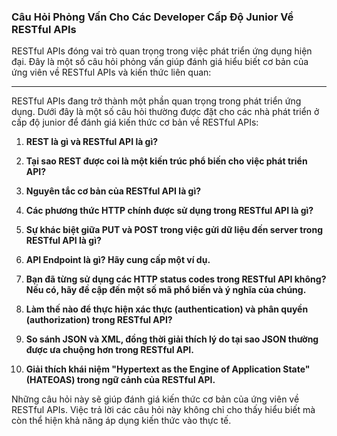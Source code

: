 ### Câu Hỏi Phỏng Vấn Cho Các Developer Cấp Độ Junior Về RESTful APIs

RESTful APIs đóng vai trò quan trọng trong việc phát triển ứng dụng hiện đại. Đây là một số câu hỏi phỏng vấn giúp đánh giá hiểu biết cơ bản của ứng viên về RESTful APIs và kiến thức liên quan:

---

RESTful APIs đang trở thành một phần quan trọng trong phát triển ứng dụng. Dưới đây là một số câu hỏi thường được đặt cho các nhà phát triển ở cấp độ junior để đánh giá kiến thức cơ bản về RESTful APIs:

1. **REST là gì và RESTful API là gì?**
   
2. **Tại sao REST được coi là một kiến trúc phổ biến cho việc phát triển API?**
   
3. **Nguyên tắc cơ bản của RESTful API là gì?**

4. **Các phương thức HTTP chính được sử dụng trong RESTful API là gì?**

5. **Sự khác biệt giữa PUT và POST trong việc gửi dữ liệu đến server trong RESTful API là gì?**
   
6. **API Endpoint là gì? Hãy cung cấp một ví dụ.**

7. **Bạn đã từng sử dụng các HTTP status codes trong RESTful API không? Nếu có, hãy đề cập đến một số mã phổ biến và ý nghĩa của chúng.**

8. **Làm thế nào để thực hiện xác thực (authentication) và phân quyền (authorization) trong RESTful API?**

9. **So sánh JSON và XML, đồng thời giải thích lý do tại sao JSON thường được ưa chuộng hơn trong RESTful API.**

10. **Giải thích khái niệm "Hypertext as the Engine of Application State" (HATEOAS) trong ngữ cảnh của RESTful API.**

Những câu hỏi này sẽ giúp đánh giá kiến thức cơ bản của ứng viên về RESTful APIs. Việc trả lời các câu hỏi này không chỉ cho thấy hiểu biết mà còn thể hiện khả năng áp dụng kiến thức vào thực tế.
